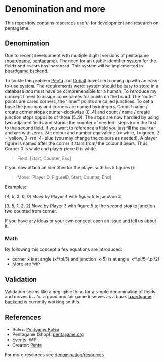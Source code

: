 # Denomination and more

This repository contains resources useful for development and research on pentagame.

## Denomination

Due to recent development with multiple digital versions of pentagame ([boardgame](https://github.com/Penta-Game/boardgame), [pentagame](https://github.com/NikkyAI/pentagame)). The need for an usable identifier system for the fields and events has increased. This system will be implemented in [boardgame backend](https://github.com/Penta-Game/boardgame-backend).

To tackle this problem [Penta](https://github.com/penta-jan) and [Cobalt](https://sinclair.gq) have tried coming up with an easy-to-use system. The requirements were: system should be easy to store in a database *and* must have be comprehensible for a human. To introduce my concept I need to assign some names for points on the board. The "outer" points are called corners, the "inner" points are called junctions. To set a base the junctions and corners are named by integers. Count / name / create corner stops counter-clockwise (0..4) and count / name / create junction stops opposite of those (5..9). The stops are now handled by using two adjacent fields and storing the counter of needed- steps from the first to the second field. If you want to reference a field you just fill the `counter` and `end` with zeros. Set colour and number equivalent: 0= white, 1= green, 2 = yellow, 3=red, 4=blue (you may change the colours as needed). A player figure is named after the corner it stars from/ the colour it bears. Thus, Corner 0 is white and player piece 0 is white.

> Field: \[Start, Counter, End\]

If you now attach an identifier for the player with his 5 figures ():

> Move: \[PlayerID, FigureID, Start, Counter, End\]

Examples:

[4, 5, 2, 0, 0] Move by Player 4 with figure 5 to junction 2

[3, 5, 1, 2, 2] Move by Player 3 with figure 5 to the second stop to junction two counted from corner.

If you have any ideas or your own concept open an issue and tell us about it.

### Math

By following this concept a few equations are introduced:

- corner x is at angle (x*\pi/5) and junction (x-5) is at angle (x*\pi/5+\pi/2)
- More are WIP

## Validation

Validation seems like a negligible thing for a simple denomination of fields and moves but for a good and fair game it serves as a base. [boardgame backend](https://github.com/Penta-Game/boardgame-backend) is currently working on this.

## References

- Rules: [Pentgame Rules](https://github.com/Penta-Game/Pentagame-Rulesheets)
- Pentagame (Shop): [pentagame.org](https://pentagame.org)
- Events: WIP
- Creator: [Penta](https://github.com/penta-jan)

For more resources see [denomination/resources](https://github.com/Penta-Game/denomination/blob/master/resources/README.md)
